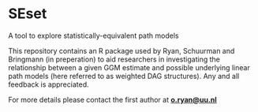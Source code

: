 # SEset
A tool to explore statistically-equivalent path models

This repository contains an R package used by Ryan, Schuurman and Bringmann (in preperation) to aid researchers in 
investigating the relationship between a given GGM estimate and possible underlying linear path models 
(here referred to as weighted DAG structures). Any and all feedback is appreciated.

For more details please contact the first author at **o.ryan@uu.nl**
